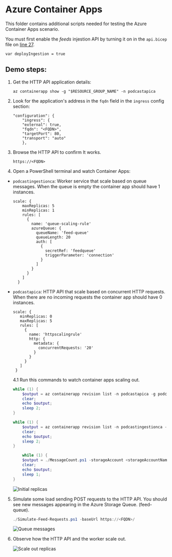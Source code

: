 # Azure Container Apps

This folder contains additional scripts needed for testing the Azure Container Apps scenario.

You must first enable the _feeds_ injestion API by turning it on in the `api.bicep` file on [line 27](https://github.com/microsoft/dotnet-podcasts/blob/main/deploy/Services/api.bicep#L27). 

```bicep
var deployIngestion = true
```

## Demo steps:

1. Get the HTTP API application details:

    ```cli
    az containerapp show -g "$RESOURCE_GROUP_NAME" -n podcastapica
    ```

2. Look for the application's address in the `fqdn` field in the `ingress` config section:

    ```
    "configuration": {
        "ingress": {
        "external": true,
        "fqdn": "<FQDN>",
        "targetPort": 80,
        "transport": "auto"
        },
    ```
 3. Browse the HTTP API to confirm It works.

    ```
    https://<FQDN>
    ````

4. Open a PowerShell terminal and watch Container Apps:

- `podcastingestionca`: Worker service that scale based on queue messages. When the queue is empty the container app should have 1 instances.

    ```bicep
    scale: {
        maxReplicas: 5
        minReplicas: 1
        rules: [
          {
            name: 'queue-scaling-rule'
            azureQueue: {
              queueName: 'feed-queue'
              queueLength: 20
              auth: [
                {
                  secretRef: 'feedqueue'
                  triggerParameter: 'connection'
                }
              ]
            }
          }
        ]
      }
    ```

- `podcastapica`: HTTP API that scale based on concurrent HTTP requests. When there are no incoming requests the container app should have 0 instances.

     ```bicep
    scale: {
        minReplicas: 0
        maxReplicas: 5
        rules: [
          {
            name: 'httpscalingrule'
            http: {
              metadata: {
                concurrentRequests: '20'
              }
            }
          }
        ]
      }
    ```
    4.1 Run this commands to watch container apps scaling out.

    ```ps1
    while (1) { 
        $output = az containerapp revision list -n podcastapica -g podcastrg --query "[?properties.active].{Name:properties.name, CreatedTime:properties.createdTime, Active:properties.active, Replicas:properties.replicas}" -o table --only-show-errors
        clear;
        echo $output;
        sleep 2;
    }
    ```
    ```ps1
    while (1) { 
        $output = az containerapp revision list -n podcastingestionca -g podcastrg --query "[?properties.active].{Name:properties.name, CreatedTime:properties.createdTime, Active:properties.active, Replicas:properties.replicas}" -o table --only-show-errors
        clear;
        echo $output;
        sleep 2;
    }
    ```
    ```ps1
        while (1) { 
        $output = ./MessageCount.ps1 -storageAccount <storageAccountName> -accessKey <accessKey>
        clear;
        echo $output;
        sleep 1;
    }
    ```

    ![Initial replicas](./scale-out-demo-0.png)

5. Simulate some load sending POST requests to the HTTP API. You should see new messages appearing in the Azure Storage Queue. (feed-queue).

    ```ps1
    ./Simulate-Feed-Requests.ps1 -baseUrl https://<FQDN>/
    ```

    ![Queue messages](./scale-out-demo-2.png)

6. Observe how the HTTP API and the worker scale out.

    ![Scale out replicas](./scale-out-demo-1.png)
